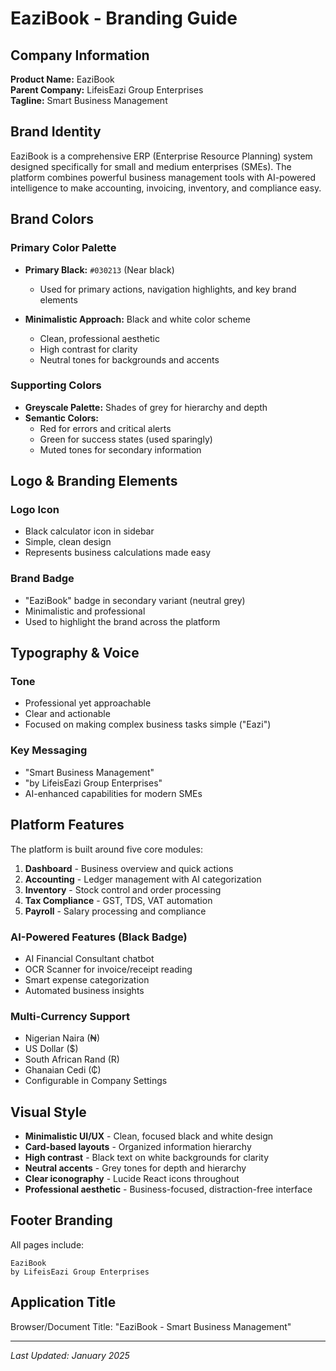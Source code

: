 # EaziBook - Branding Guide

## Company Information

**Product Name:** EaziBook  
**Parent Company:** LifeisEazi Group Enterprises  
**Tagline:** Smart Business Management

## Brand Identity

EaziBook is a comprehensive ERP (Enterprise Resource Planning) system designed specifically for small and medium enterprises (SMEs). The platform combines powerful business management tools with AI-powered intelligence to make accounting, invoicing, inventory, and compliance easy.

## Brand Colors

### Primary Color Palette
- **Primary Black:** `#030213` (Near black)
  - Used for primary actions, navigation highlights, and key brand elements
  
- **Minimalistic Approach:** Black and white color scheme
  - Clean, professional aesthetic
  - High contrast for clarity
  - Neutral tones for backgrounds and accents

### Supporting Colors
- **Greyscale Palette:** Shades of grey for hierarchy and depth
- **Semantic Colors:** 
  - Red for errors and critical alerts
  - Green for success states (used sparingly)
  - Muted tones for secondary information

## Logo & Branding Elements

### Logo Icon
- Black calculator icon in sidebar
- Simple, clean design
- Represents business calculations made easy

### Brand Badge
- "EaziBook" badge in secondary variant (neutral grey)
- Minimalistic and professional
- Used to highlight the brand across the platform

## Typography & Voice

### Tone
- Professional yet approachable
- Clear and actionable
- Focused on making complex business tasks simple ("Eazi")

### Key Messaging
- "Smart Business Management"
- "by LifeisEazi Group Enterprises"
- AI-enhanced capabilities for modern SMEs

## Platform Features

The platform is built around five core modules:
1. **Dashboard** - Business overview and quick actions
2. **Accounting** - Ledger management with AI categorization
3. **Inventory** - Stock control and order processing
4. **Tax Compliance** - GST, TDS, VAT automation
5. **Payroll** - Salary processing and compliance

### AI-Powered Features (Black Badge)
- AI Financial Consultant chatbot
- OCR Scanner for invoice/receipt reading
- Smart expense categorization
- Automated business insights

### Multi-Currency Support
- Nigerian Naira (₦)
- US Dollar ($)
- South African Rand (R)
- Ghanaian Cedi (₵)
- Configurable in Company Settings

## Visual Style

- **Minimalistic UI/UX** - Clean, focused black and white design
- **Card-based layouts** - Organized information hierarchy
- **High contrast** - Black text on white backgrounds for clarity
- **Neutral accents** - Grey tones for depth and hierarchy
- **Clear iconography** - Lucide React icons throughout
- **Professional aesthetic** - Business-focused, distraction-free interface

## Footer Branding

All pages include:
```
EaziBook
by LifeisEazi Group Enterprises
```

## Application Title

Browser/Document Title: "EaziBook - Smart Business Management"

---

*Last Updated: January 2025*
